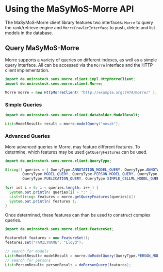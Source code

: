 Using the MaSyMoS-Morre API
===========================

The MaSyMoS-Morre client library features two interfaces: `Morre` to query the rank/retrieve engine and `MorreCrawlerInterface`
to push, delete and list models in the database.

Query MaSyMoS-Morre
-------------------

Morre supports a variety of queries on different indexes, as well as a simple query interface.
All can be accessed via the `Morre` interface and the HTTP client implementation.

```java
import de.unirostock.sems.morre.client.impl.HttpMorreClient;
import de.unirostock.sems.morre.client.Morre;

Morre morre = new HttpMorreClient( "http://example.org:7474/morre/" );
```

### Simple Queries
```java
import de.unirostock.sems.morre.client.dataholder.ModelResult;

List<ModelResult> result = morre.modelQuery("novak");
```

### Advanced Queries

More advanced queries in Morre, may feature different features. To determine, which features may be used `getQueryFeatures` can be used.

```java
import de.unirostock.sems.morre.client.QueryType;

String[] queries = { QueryType.ANNOTATION_MODEL_QUERY, QueryType.ANNOTATION_QUERY, QueryType.CELLML_MODEL_QUERY,
        QueryType.MODEL_QUERY, QueryType.PERSON_MODEL_QUERY, QueryType.PERSON_QUERY, QueryType.PUBLICATION_MODEL_QUERY,
        QueryType.PUBLICATION_QUERY, QueryType.SIMPLE_CELLML_MODEL_QUERY };
		
for( int i = 0; i < queries.length; i++ ) {
  System.out.println( queries[i] + ":" );
  List<String> features = morre.getQueryFeatures(queries[i])
  System.out.println( features );
}
```

Once determined, these features can than be used to construct complex queries.

```java
import de.unirostock.sems.morre.client.FeatureSet;

FeatureSet features = new FeatureSet();
features.set("FAMILYNAME", "Lloyd");

// search for models
List<ModelResult> modelResult = morre.doModelQuery(QueryType.PERSON_MODEL_QUERY, features);
// search for persons
List<PersonResult> personResult = doPersonQuery(features);
```

